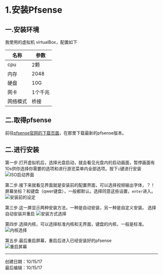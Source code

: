 # 1.安装Pfsense  
## 一.安装环境  
我使用的虚拟机 virtualBox，配置如下  

名称|参数   
-|-
 cpu | 2颗
 内存 | 2048
 硬盘 | 10G
 网卡 | 1个千兆
 网络模式| 桥接  
## 二.取得pfsense  
前往[pfsense官网的下载页面](https://www.pfsense.org/download/)，在那里下载最新的pfsense版本。  
## 二.进行安装  
第一步.打开虚拟机后，选择光盘启动，就会看见光盘内的启动画面，暂停画面有10s供你选择你需要的选项和进行游览菜单内全部选项。按下``i``键进行安装  
![ISO启动界面](https://doc.pfsense.org/images/b/b1/Installer_01_launch_early.png)

第二步.接下来就看见界面就是安装前的配置界面，可以选择视频输出字体，？！屏幕坐标？和键盘（qwer键盘），一般都默认。选择同意这些设置，``enter``进入。
![安装前的设定](https://doc.pfsense.org/images/0/06/Installer_02_set_console_options.png)

第三步.这一屏显示两种安装方法，一种是自动安装，另一种是自定义安装。
选择自动安装并重启
![安装方式选择](https://doc.pfsense.org/images/6/6f/Installer_03_choose_task.png)

第四步.选择内核，可以选择标准内核和无界面，键盘的内核，一般是标准。
![内核选择](https://doc.pfsense.org/images/1/11/Installer_05_select_console.png)

第五步.最后重启屏幕，重启后进入已经安装好的pfsense  
![重启屏幕](https://doc.pfsense.org/images/7/7e/Installer_06_reboot.png)



***
创建日期：10/15/17  
最后编辑：10/15/17
